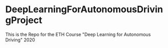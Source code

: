 # DeepLearningForAutonomousDrivingProject
This is the Repo for the ETH Course "Deep Learning for Autonomous Driving" 2020
